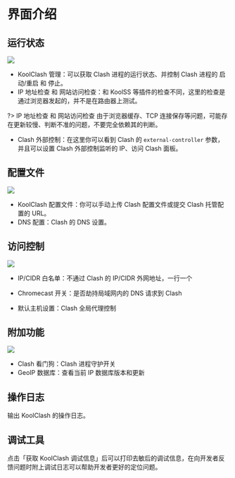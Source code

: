 # 界面介绍

## 运行状态

![](/img/ui-1.png)

- KoolClash 管理：可以获取 Clash 进程的运行状态、并控制 Clash 进程的 启动/重启 和 停止。
- IP 地址检查 和 网站访问检查：和 KoolSS 等插件的检查不同，这里的检查是通过浏览器发起的，并不是在路由器上测试。

?> IP 地址检查 和 网站访问检查 由于浏览器缓存、TCP 连接保存等问题，可能存在更新较慢、判断不准的问题，不要完全依赖其的判断。

- Clash 外部控制：在这里你可以看到 Clash 的 `external-controller` 参数，并且可以设置 Clash 外部控制监听的 IP、访问 Clash 面板。

## 配置文件

![](/img/ui-2.png)

- KoolClash 配置文件：你可以手动上传 Clash 配置文件或提交 Clash 托管配置的 URL。
- DNS 配置：Clash 的 DNS 设置。

## 访问控制

![](/img/ui-3.png)

- IP/CIDR 白名单：不通过 Clash 的 IP/CIDR 外网地址，一行一个
- Chromecast 开关：是否劫持局域网内的 DNS 请求到 Clash

- 默认主机设置：Clash 全局代理控制

## 附加功能

![](/img/ui-4.png)

- Clash 看门狗：Clash 进程守护开关
- GeoIP 数据库：查看当前 IP 数据库版本和更新

## 操作日志

输出 KoolClash 的操作日志。

## 调试工具

点击「获取 KoolClash 调试信息」后可以打印去敏后的调试信息，在向开发者反馈问题时附上调试日志可以帮助开发者更好的定位问题。
